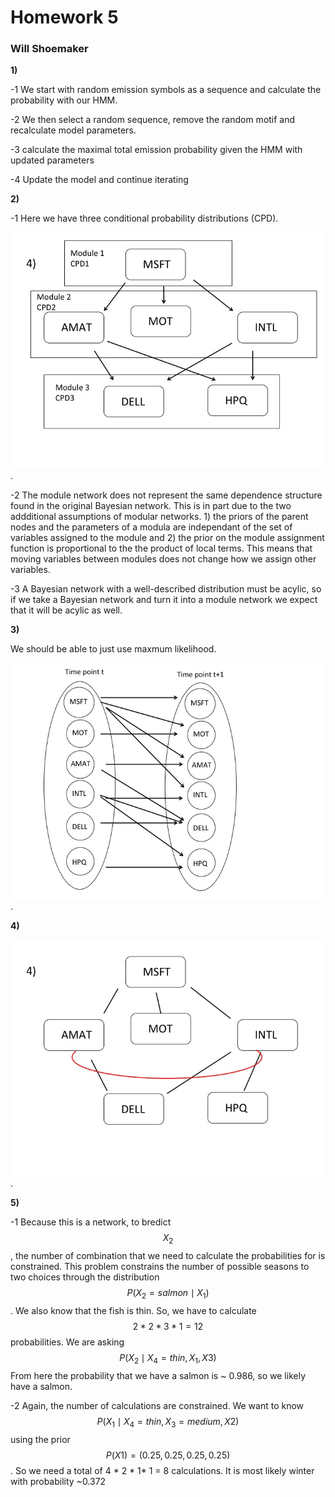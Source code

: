 # Homework 5
### Will Shoemaker

**1)**

-1 We start with random emission symbols as a sequence and calculate the probability with our HMM.

-2 We then select a random sequence, remove the random motif and recalculate model parameters.

-3 calculate the maximal total emission probability given the HMM with updated parameters 

-4 Update the model and continue iterating 

**2)**

-1 Here we have three conditional probability distributions (CPD).

 ![Alt text](./Presentation1/Slide1.jpg). 

-2 The module network does not represent the same dependence structure found in the original Bayesian network. This is in part due to the two addditional assumptions of modular networks. 1)  the priors of the parent nodes and the parameters of a modula are independant of the set of variables assigned to the module and 2) the prior on the module assignment function is proportional to the the product of local terms. This means that moving variables between modules does not change how we assign other variables. 

-3 A Bayesian network with a well-described distribution must be acylic, so if we take a Bayesian network and turn it into a module network we expect that it will be acylic as well.

**3)**

We should be able to just use maxmum likelihood.

 ![Alt text](./Presentation1/Slide3.jpg). 


**4)**

 ![Alt text](./Presentation1/Slide2.jpg). 


**5)**

-1 Because this is a network, to bredict $$X_{2}$$, the number of combination that we need to calculate the probabilities for is constrained. This problem constrains the number of possible seasons to two choices through the distribution $$P(X_{2} = salmon\mid X_{1})$$. We also know that the fish is thin. So, we have to calculate $$2 * 2 * 3 * 1 = 12$$ probabilities. We are asking $$P(X_{2} \mid X_{4} = thin, X_{1}, X{3})$$ From here the probability that we have a salmon is ~ 0.986, so we likely have a salmon. 

-2 Again, the number of calculations are constrained. We want to know $$P(X_{1} \mid X_{4} = thin, X_{3} = medium, X{2})$$ using the prior $$P(X{1})= (0.25,0.25,0.25, 0.25)$$. So we need a total of 4 * 2 * 1* 1 = 8 calculations. It is most likely winter with probability ~0.372